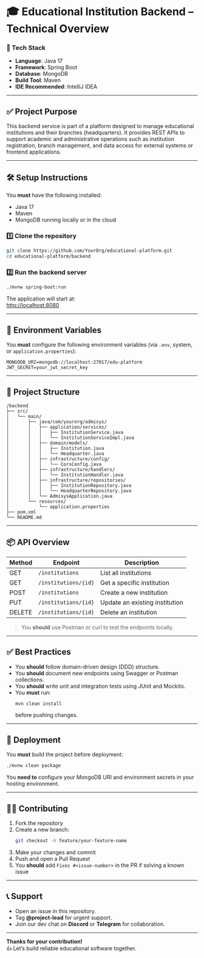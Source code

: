 # 🎓 Educational Institution Backend – Technical Overview

### 🔧 Tech Stack
- **Language**: Java 17  
- **Framework**: Spring Boot  
- **Database**: MongoDB  
- **Build Tool**: Maven  
- **IDE Recommended**: IntelliJ IDEA

---

## ✅ Project Purpose

This backend service is part of a platform designed to manage educational institutions and their branches (headquarters). It provides REST APIs to support academic and administrative operations such as institution registration, branch management, and data access for external systems or frontend applications.

---

## 🛠️ Setup Instructions

You **must** have the following installed:
- Java 17
- Maven
- MongoDB running locally or in the cloud

### 1️⃣ Clone the repository

```bash
git clone https://github.com/YourOrg/educational-platform.git
cd educational-platform/backend
```

### 2️⃣ Run the backend server

```bash
./mvnw spring-boot:run
```

The application will start at:  
[http://localhost:8080](http://localhost:8080)

---

## 🔐 Environment Variables

You **must** configure the following environment variables (via `.env`, system, or `application.properties`):

```properties
MONGODB_URI=mongodb://localhost:27017/edu-platform
JWT_SECRET=your_jwt_secret_key
```

---

## 📁 Project Structure

```
/backend
├── src/
│   └── main/
│       ├── java/com/yourorg/admisys/
│       │   ├── application/services/
│       │   │   ├── InstitutionService.java
│       │   │   └── InstitutionServiceImpl.java
│       │   ├── domain/models/
│       │   │   ├── Institution.java
│       │   │   └── Headquarter.java
│       │   ├── infrastructure/config/
│       │   │   └── CorsConfig.java
│       │   ├── infrastructure/handlers/
│       │   │   └── InstitutionHandler.java
│       │   ├── infrastructure/repositories/
│       │   │   ├── InstitutionRepository.java
│       │   │   └── HeadquarterRepository.java
│       │   └── AdmisysApplication.java
│       └── resources/
│           └── application.properties
├── pom.xml
└── README.md
```

---

## 📦 API Overview

| Method | Endpoint                    | Description                          |
|--------|-----------------------------|--------------------------------------|
| GET    | `/institutions`             | List all institutions                |
| GET    | `/institutions/{id}`        | Get a specific institution           |
| POST   | `/institutions`             | Create a new institution             |
| PUT    | `/institutions/{id}`        | Update an existing institution       |
| DELETE | `/institutions/{id}`        | Delete an institution                |

> You **should** use Postman or curl to test the endpoints locally.

---

## ✅ Best Practices

- You **should** follow domain-driven design (DDD) structure.
- You **should** document new endpoints using Swagger or Postman collections.
- You **should** write unit and integration tests using JUnit and Mockito.
- You **must** run:
  ```bash
  mvn clean install
  ```
  before pushing changes.

---

## 🚀 Deployment

You **must** build the project before deployment:
```bash
./mvnw clean package
```

You **need to** configure your MongoDB URI and environment secrets in your hosting environment.

---

## 🧑‍💻 Contributing

1. Fork the repository  
2. Create a new branch:  
   ```bash
   git checkout -b feature/your-feature-name
   ```
3. Make your changes and commit  
4. Push and open a Pull Request  
5. You **should** add `Fixes #<issue-number>` in the PR if solving a known issue

---

## 📞 Support

- Open an issue in this repository.  
- Tag **@project-lead** for urgent support.  
- Join our dev chat on **Discord** or **Telegram** for collaboration.

---

**Thanks for your contribution!**  
👍 Let’s build reliable educational software together.

